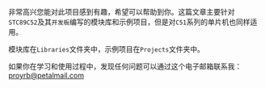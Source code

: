 非常高兴您能对此项目感到有趣，希望可以帮助到你。这篇文章主要针对`STC89C52`及其`开发板`编写的模块库和示例项目，但是对`C51`系列的单片机也同样适用。

模块库在`Libraries`文件夹中，示例项目在`Projects`文件夹中。

如果你在学习和使用过程中，发现任何问题可以通过这个电子邮箱联系我：proyrb@petalmail.com
